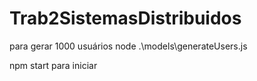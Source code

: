 # Trab2SistemasDistribuidos

para gerar 1000 usuários
node .\models\generateUsers.js

npm start para iniciar